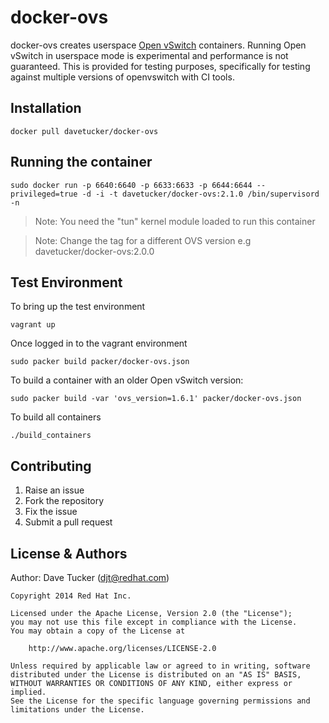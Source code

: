 docker-ovs
==========

docker-ovs creates userspace [Open vSwitch](http://openvswitch.org) containers.
Running Open vSwitch in userspace mode is experimental and performance is not guaranteed.
This is provided for testing purposes, specifically for testing against multiple versions of openvswitch with CI tools.

## Installation

    docker pull davetucker/docker-ovs

## Running the container

    sudo docker run -p 6640:6640 -p 6633:6633 -p 6644:6644 --privileged=true -d -i -t davetucker/docker-ovs:2.1.0 /bin/supervisord -n

> Note: You need the "tun" kernel module loaded to run this container

> Note: Change the tag for a different OVS version e.g davetucker/docker-ovs:2.0.0

## Test Environment

To bring up the test environment

    vagrant up

Once logged in to the vagrant environment

    sudo packer build packer/docker-ovs.json

To build a container with an older Open vSwitch version:

    sudo packer build -var 'ovs_version=1.6.1' packer/docker-ovs.json

To build all containers

    ./build_containers

## Contributing

1. Raise an issue
2. Fork the repository
3. Fix the issue
4. Submit a pull request

## License & Authors

Author: Dave Tucker (djt@redhat.com)

    Copyright 2014 Red Hat Inc.

    Licensed under the Apache License, Version 2.0 (the "License");
    you may not use this file except in compliance with the License.
    You may obtain a copy of the License at

        http://www.apache.org/licenses/LICENSE-2.0

    Unless required by applicable law or agreed to in writing, software
    distributed under the License is distributed on an "AS IS" BASIS,
    WITHOUT WARRANTIES OR CONDITIONS OF ANY KIND, either express or implied.
    See the License for the specific language governing permissions and
    limitations under the License.
